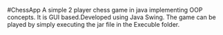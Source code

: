 #ChessApp
A simple 2 player chess game in java implementing OOP concepts.
It is GUI based.Developed using Java Swing.
The game can be played by simply executing the jar file in the Execuble folder.

